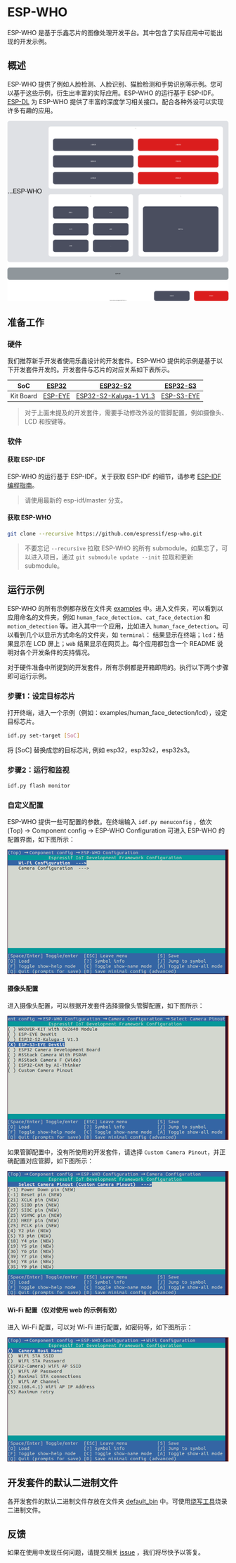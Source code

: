 # ESP-WHO

ESP-WHO 是基于乐鑫芯片的图像处理开发平台。其中包含了实际应用中可能出现的开发示例。

## 概述

ESP-WHO 提供了例如人脸检测、人脸识别、猫脸检测和手势识别等示例。您可以基于这些示例，衍生出丰富的实际应用。ESP-WHO 的运行基于 ESP-IDF。[ESP-DL](https://github.com/espressif/esp-dl) 为 ESP-WHO 提供了丰富的深度学习相关接口。配合各种外设可以实现许多有趣的应用。

<p align="center">
    <img width="%" src="./img/architecture_cn.drawio.svg"> 
</p>



## 准备工作

### 硬件

我们推荐新手开发者使用乐鑫设计的开发套件。ESP-WHO 提供的示例是基于以下开发套件开发的。开发套件与芯片的对应关系如下表所示。
    
|    SoC    | [ESP32](https://www.espressif.com/zh-hans/products/socs/esp32) | [ESP32-S2](https://www.espressif.com/zh-hans/products/socs/esp32-s2) | [ESP32-S3](https://www.espressif.com/zh-hans/products/socs/esp32-s3) |
| :-------: | :----------------------------------------------------------: | :----------------------------------------------------------: | :----------------------------------------------------------: |
| Kit Board | [ESP-EYE](https://www.espressif.com/zh-hans/products/devkits/esp-eye/overview) | [ESP32-S2-Kaluga-1 V1.3](https://docs.espressif.com/projects/esp-idf/zh_CN/latest/esp32s2/hw-reference/esp32s2/user-guide-esp32-s2-kaluga-1-kit.html) | [ESP-S3-EYE](https://www.espressif.com/zh-hans/products/devkits/esp-s3-eye/overview) |

> 对于上面未提及的开发套件，需要手动修改外设的管脚配置，例如摄像头、LCD 和按键等。

### 软件

#### 获取 ESP-IDF

ESP-WHO 的运行基于 ESP-IDF。关于获取 ESP-IDF 的细节，请参考 [ESP-IDF 编程指南](https://idf.espressif.com/)。

> 请使用最新的 esp-idf/master 分支。

#### 获取 ESP-WHO

```bash
git clone --recursive https://github.com/espressif/esp-who.git
```

> 不要忘记 `--recursive` 拉取 ESP-WHO 的所有 submodule。如果忘了，可以进入项目，通过 `git submodule update --init` 拉取和更新 submodule。

## 运行示例

ESP-WHO 的所有示例都存放在文件夹 [examples](./examples) 中。进入文件夹，可以看到以应用命名的文件夹，例如 `human_face_detection`、`cat_face_detection` 和 `motion_detection` 等。进入其中一个应用，比如进入 `human_face_detection`。可以看到几个以显示方式命名的文件夹，如 `terminal`： 结果显示在终端；`lcd`：结果显示在 LCD 屏上；`web` 结果显示在网页上。每个应用都包含一个 README 说明对各个开发条件的支持情况。

对于硬件准备中所提到的开发套件，所有示例都是开箱即用的。执行以下两个步骤即可运行示例。

### 步骤1：设定目标芯片

打开终端，进入一个示例（例如：examples/human_face_detection/lcd），设定目标芯片。

```bash
idf.py set-target [SoC]
```

将 [SoC] 替换成您的目标芯片, 例如 esp32，esp32s2，esp32s3。

### 步骤2：运行和监视

```bash
idf.py flash monitor
```

### 自定义配置

ESP-WHO 提供一些可配置的参数。在终端输入 `idf.py menuconfig` ，依次 (Top) -> Component config -> ESP-WHO Configuration 可进入 ESP-WHO 的配置界面，如下图所示：

![](./img/esp-who_config.png)

#### 摄像头配置

进入摄像头配置，可以根据开发套件选择摄像头管脚配置，如下图所示：

![](./img/esp-who_config_camera_config_select_pinout.png)

如果管脚配置中，没有所使用的开发套件，请选择 ``Custom Camera Pinout``，并正确配置对应管脚，如下图所示：

![](./img/esp-who_config_camera_config_custom.png)

#### Wi-Fi 配置（仅对使用 web 的示例有效）

进入 Wi-Fi 配置，可以对 Wi-Fi 进行配置，如密码等，如下图所示：

![](./img/esp-who_config_wifi_config.png)



## 开发套件的默认二进制文件

各开发套件的默认二进制文件存放在文件夹 [default_bin](./default_bin) 中。可使用[烧写工具](https://www.espressif.com/zh-hans/support/download/other-tools)烧录二进制文件。




## 反馈

如果在使用中发现任何问题，请提交相关 [issue](https://github.com/espressif/esp-who/issues) ，我们将尽快予以答复。
